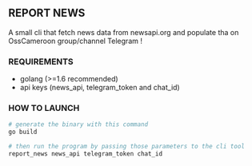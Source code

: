 ## REPORT NEWS

A small cli that fetch news data from newsapi.org and populate tha on OssCameroon group/channel Telegram !

### REQUIREMENTS

- golang (>=1.6 recommended)
- api keys (news_api, telegram_token and chat_id)

### HOW TO LAUNCH

```bash
# generate the binary with this command
go build

# then run the program by passing those parameters to the cli tool
report_news news_api telegram_token chat_id
```
